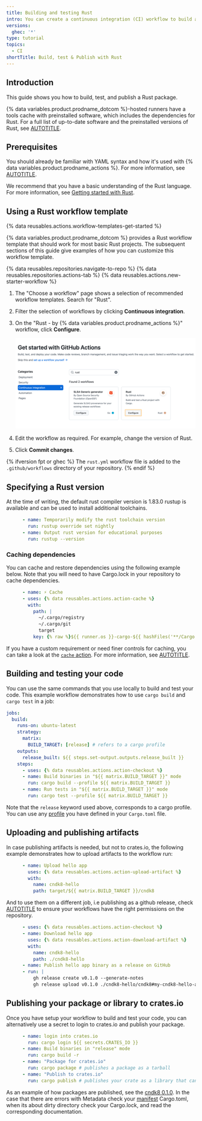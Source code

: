 ```yaml
---
title: Building and testing Rust
intro: You can create a continuous integration (CI) workflow to build and test your Rust project.
versions:
  ghec: '*'
type: tutorial
topics:
  - CI
shortTitle: Build, test & Publish with Rust
---
```

<!-- {% data reusables.actions.enterprise-github-hosted-runners %}-->

## Introduction

This guide shows you how to build, test, and publish a Rust package.

{% data variables.product.prodname_dotcom %}-hosted runners have a tools cache with preinstalled software, which includes the dependencies for Rust. For a full list of up-to-date software and the preinstalled versions of Rust, see [AUTOTITLE](/actions/using-github-hosted-runners/about-github-hosted-runners#preinstalled-software).

## Prerequisites

You should already be familiar with YAML syntax and how it's used with {% data variables.product.prodname_actions %}. For more information, see [AUTOTITLE](/actions/using-workflows/workflow-syntax-for-github-actions).

We recommend that you have a basic understanding of the Rust language. For more information, see [Getting started with Rust](https://www.rust-lang.org/learn).

## Using a Rust workflow template

{% data reusables.actions.workflow-templates-get-started %}

{% data variables.product.prodname_dotcom %} provides a Rust workflow template that should work for most basic Rust projects. The subsequent sections of this guide give examples of how you can customize this workflow template.

{% data reusables.repositories.navigate-to-repo %}
{% data reusables.repositories.actions-tab %}
{% data reusables.actions.new-starter-workflow %}
1. The "Choose a workflow" page shows a selection of recommended workflow templates. Search for "Rust".
1. Filter the selection of workflows by clicking **Continuous integration**.
1. On the "Rust - by {% data variables.product.prodname_actions %}" workflow, click **Configure**.

   ![Screenshot of the "Choose a workflow" page. The "Configure" button on the "Rust" workflow is highlighted with an orange outline.](/assets/images/help/actions/starter-workflow-rust.png)
1. Edit the workflow as required. For example, change the version of Rust.
1. Click **Commit changes**.

{% ifversion fpt or ghec %}
   The `rust.yml` workflow file is added to the `.github/workflows` directory of your repository.
{% endif %}

## Specifying a Rust version

At the time of writing, the default rust compiler version is 1.83.0 rustup is available and can be used to install additional toolchains.

```yaml copy
      - name: Temporarily modify the rust toolchain version
        run: rustup override set nightly
      - name: Output rust version for educational purposes
        run: rustup --version
```

### Caching dependencies

You can cache and restore dependencies using the following example below. Note that you will need to have Cargo.lock in your repository to cache dependencies.

```yaml copy
      - name: ⚡ Cache
      - uses: {% data reusables.actions.action-cache %}
        with:
          path: |
            ~/.cargo/registry
            ~/.cargo/git
            target
          key: {% raw %}${{ runner.os }}-cargo-${{ hashFiles('**/Cargo.lock') }}{% endraw %}
```

If you have a custom requirement or need finer controls for caching, you can take a look at the [`cache` action](https://github.com/marketplace/actions/cache). For more information, see [AUTOTITLE](/actions/using-workflows/caching-dependencies-to-speed-up-workflows).

## Building and testing your code

You can use the same commands that you use locally to build and test your code. This example workflow demonstrates how to use `cargo build` and `cargo test` in a job:

```yaml copy
jobs:
  build:
    runs-on: ubuntu-latest
    strategy:
      matrix:
        BUILD_TARGET: [release] # refers to a cargo profile
    outputs:
      release_built: ${{ steps.set-output.outputs.release_built }}
    steps:
      - uses: {% data reusables.actions.action-checkout %}
      - name: Build binaries in "${{ matrix.BUILD_TARGET }}" mode
        run: cargo build --profile ${{ matrix.BUILD_TARGET }}
      - name: Run tests in "${{ matrix.BUILD_TARGET }}" mode
        run: cargo test --profile ${{ matrix.BUILD_TARGET }}
```

Note that the `release` keyword used above, corresponds to a cargo profile. You can use any [profile](https://doc.rust-lang.org/cargo/reference/profiles.html) you have defined in your `Cargo.toml` file.

## Uploading and publishing artifacts

In case publishing artifacts is needed, but not to crates.io, the following example demonstrates how to upload artifacts to the workflow run:

```yaml copy
      - name: Upload hello app
        uses: {% data reusables.actions.action-upload-artifact %}
        with:
          name: cndk8-hello
          path: target/${{ matrix.BUILD_TARGET }}/cndk8
```

And to use them on a different job, i.e publishing as a github release, check [AUTOTITLE](/actions/security-for-github-actions/security-guides/automatic-token-authentication) to ensure your workflows have the right permissions on the repository.

```yaml copy
      - uses: {% data reusables.actions.action-checkout %}
      - name: Download hello app
        uses: {% data reusables.actions.action-download-artifact %}
        with:
          name: cndk8-hello
          path: ./cndk8-hello
      - name: Publish hello app binary as a release on GitHub
      - run: |
          gh release create v0.1.0 --generate-notes
          gh release upload v0.1.0 ./cndk8-hello/cndk8#my-cndk8-hello-app
```

## Publishing your package or library to crates.io

Once you have setup your workflow to build and test your code, you can alternatively use a secret to login to crates.io and publish your package.

```yaml copy
      - name: login into crates.io
        run: cargo login ${{ secrets.CRATES_IO }}
      - name: Build binaries in "release" mode
        run: cargo build -r
      - name: "Package for crates.io"
        run: cargo package # publishes a package as a tarball
      - name: "Publish to crates.io"
        run: cargo publish # publishes your crate as a library that can be added as a dependency
```

As an example of how packages are published, see the [cndk8 0.1.0](https://crates.io/crates/cndk8/0.1.0). In the case that there are errors with Metadata check
your [manifest](https://doc.rust-lang.org/cargo/reference/manifest.html) Cargo.toml, when its about dirty directory check your Cargo.lock, and read the corresponding documentation.
